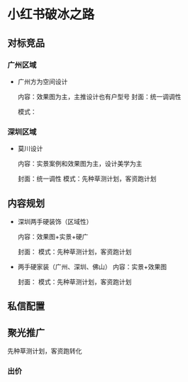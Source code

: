 # 小红书破冰之路

## 对标竞品

### 广州区域

- 广州方为空间设计

  内容：效果图为主，主推设计也有户型号
  封面：统一调调性

  模式：

### 深圳区域

- 莫川设计

  内容：实景案例和效果图为主，设计美学为主

  封面：统一调性
  模式：先种草测计划，客资跑计划

## 内容规划

- 深圳两手硬装饰（区域性）

  内容：效果图+实景+硬广

  封面：
  模式：先种草测计划，客资跑计划

  

- 两手硬家装（广州、深圳、佛山）
  内容：实景+效果图

  封面：
  模式：先种草测计划，客资跑计划

## 私信配置



## 聚光推广

先种草测计划，客资跑转化

### 出价

